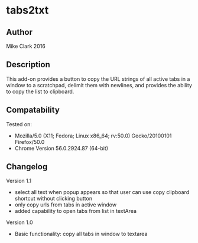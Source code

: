 # tabs2txt

## Author
Mike Clark 2016 

## Description
This add-on provides a button to copy the URL strings of all active tabs in a window to a scratchpad, delimit them with newlines, and provides the ability to copy the list to clipboard.

## Compatability
Tested on:
- Mozilla/5.0 (X11; Fedora; Linux x86_64; rv:50.0) Gecko/20100101 Firefox/50.0
- Chrome Version 56.0.2924.87 (64-bit)

## Changelog
Version 1.1
- select all text when popup appears so that user can use copy clipboard 
 shortcut without clicking button
- only copy urls from tabs in active window
- added capability to open tabs from list in textArea

Version 1.0
- Basic functionality: copy all tabs in window to textarea

